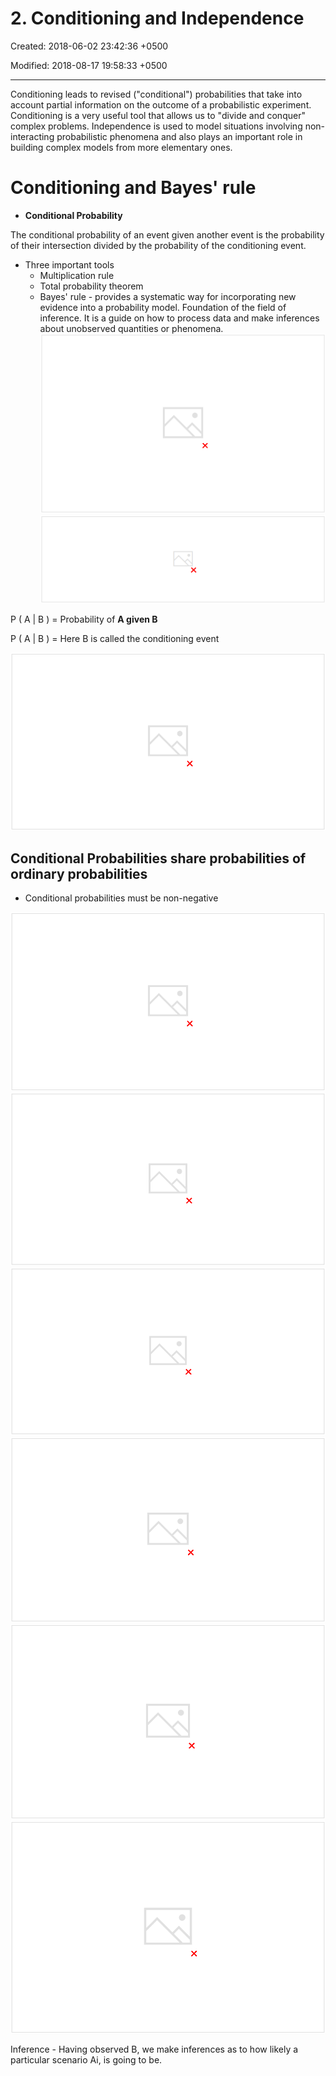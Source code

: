 # 2. Conditioning and Independence

Created: 2018-06-02 23:42:36 +0500

Modified: 2018-08-17 19:58:33 +0500

---

Conditioning leads to revised ("conditional") probabilities that take into account partial information on the outcome of a probabilistic experiment. Conditioning is a very useful tool that allows us to "divide and conquer" complex problems. Independence is used to model situations involving non-interacting probabilistic phenomena and also plays an important role in building complex models from more elementary ones.

# Conditioning and Bayes' rule

- **Conditional Probability**

The conditional probability of an event given another event is the probability of their intersection divided by the probability of the conditioning event.

- Three important tools
  - Multiplication rule
  - Total probability theorem
  - Bayes' rule - provides a systematic way for incorporating new evidence into a probability model. Foundation of the field of inference. It is a guide on how to process data and make inferences about unobserved quantities or phenomena.
![image](media/Intro---Syllabus_2.-Conditioning-and-Independence-image1.png)
![image](media/Intro---Syllabus_2.-Conditioning-and-Independence-image2.png)

P ( A | B ) = Probability of **A given B**

P ( A | B ) = Here B is called the conditioning event

![image](media/Intro---Syllabus_2.-Conditioning-and-Independence-image3.png)

## Conditional Probabilities share probabilities of ordinary probabilities

- Conditional probabilities must be non-negative

![image](media/Intro---Syllabus_2.-Conditioning-and-Independence-image4.png)
![image](media/Intro---Syllabus_2.-Conditioning-and-Independence-image5.png)
![](media/Intro---Syllabus_2.-Conditioning-and-Independence-image6.png)
![image](media/Intro---Syllabus_2.-Conditioning-and-Independence-image7.png)
![image](media/Intro---Syllabus_2.-Conditioning-and-Independence-image8.png)
![image](media/Intro---Syllabus_2.-Conditioning-and-Independence-image9.png)

Inference - Having observed B, we make inferences as to how likely a particular scenario Ai, is going to be.
